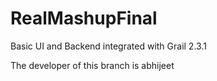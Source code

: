 RealMashupFinal
===============

Basic UI and Backend integrated with Grail 2.3.1

The developer of this branch is abhijeet
